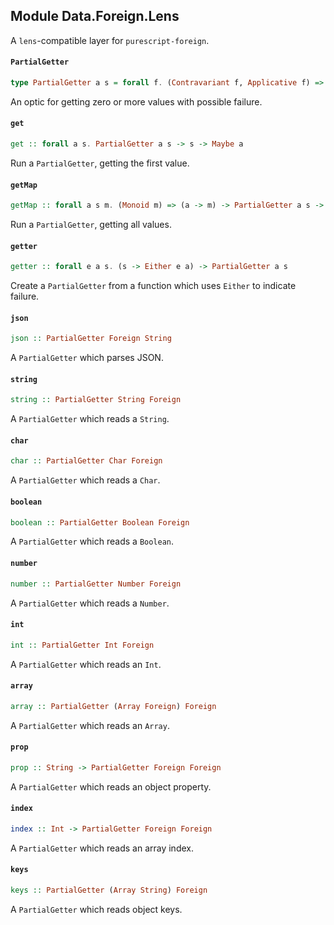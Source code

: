 ## Module Data.Foreign.Lens

A `lens`-compatible layer for `purescript-foreign`.

#### `PartialGetter`

``` purescript
type PartialGetter a s = forall f. (Contravariant f, Applicative f) => (a -> f a) -> s -> f s
```

An optic for getting zero or more values with possible failure.

#### `get`

``` purescript
get :: forall a s. PartialGetter a s -> s -> Maybe a
```

Run a `PartialGetter`, getting the first value.

#### `getMap`

``` purescript
getMap :: forall a s m. (Monoid m) => (a -> m) -> PartialGetter a s -> s -> m
```

Run a `PartialGetter`, getting all values.

#### `getter`

``` purescript
getter :: forall e a s. (s -> Either e a) -> PartialGetter a s
```

Create a `PartialGetter` from a function which uses `Either` to indicate failure.

#### `json`

``` purescript
json :: PartialGetter Foreign String
```

A `PartialGetter` which parses JSON.

#### `string`

``` purescript
string :: PartialGetter String Foreign
```

A `PartialGetter` which reads a `String`.

#### `char`

``` purescript
char :: PartialGetter Char Foreign
```

A `PartialGetter` which reads a `Char`.

#### `boolean`

``` purescript
boolean :: PartialGetter Boolean Foreign
```

A `PartialGetter` which reads a `Boolean`.

#### `number`

``` purescript
number :: PartialGetter Number Foreign
```

A `PartialGetter` which reads a `Number`.

#### `int`

``` purescript
int :: PartialGetter Int Foreign
```

A `PartialGetter` which reads an `Int`.

#### `array`

``` purescript
array :: PartialGetter (Array Foreign) Foreign
```

A `PartialGetter` which reads an `Array`.

#### `prop`

``` purescript
prop :: String -> PartialGetter Foreign Foreign
```

A `PartialGetter` which reads an object property.

#### `index`

``` purescript
index :: Int -> PartialGetter Foreign Foreign
```

A `PartialGetter` which reads an array index.

#### `keys`

``` purescript
keys :: PartialGetter (Array String) Foreign
```

A `PartialGetter` which reads object keys.


